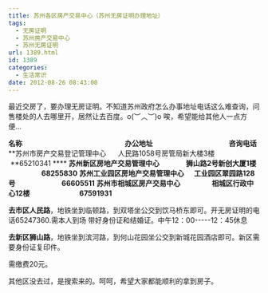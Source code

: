 ```yaml
---
title: 苏州各区房产交易中心（苏州无房证明办理地址）
tags:
  - 无房证明
  - 苏州房产交易中心
  - 苏州无房证明
url: 1389.html
id: 1389
categories:
  - 生活常识
date: 2012-08-26 08:43:00
---
```


最近交房了，要办理无房证明。不知道苏州政府怎么办事地址电话这么难查询，问售楼处的人去哪里开，居然让去百度。o(︶︿︶)o 唉，希望能给其他人一点方便...  
  
**名称                                                              办公地址                                              咨询电话** **苏州市房产交易登记管理中心      人民路1058号房管局新大楼3楼                 **65210341 **** **苏州新区房地产交易管理中心                狮山路2号新创大厦1楼                       68255830** **苏州工业园区房地产交易管理中心      工业园区翠园路128号                            66605511** **苏州市相城区房产交易中心                   相城区行政中心12楼                              67591931**  
  
**去市区人民路**，地铁坐到临顿路，到双塔坐公交到饮马桥东即可。开无房证明的电话65247360.需本人到场 带好身份证和结婚证。中午12：00-----12：45休息  
  
**去新区狮山路**，地铁坐到滨河路，到何山花园坐公交到新城花园酒店即可。新区需要身份证复印件。  
  
需缴费20元。  
  
其他区没去过，是搜索来的。呵呵，希望大家都能顺利的拿到房子。